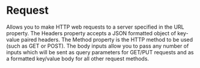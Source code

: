 # Request

Allows you to make HTTP web requests to a server specified in the URL property. The Headers property accepts a JSON formatted object of key-value paired headers. The Method property is the HTTP method to be used (such as GET or POST). The body inputs allow you to pass any number of inputs which will be sent as query parameters for GET/PUT requests and as a formatted key/value body for all other request methods.
